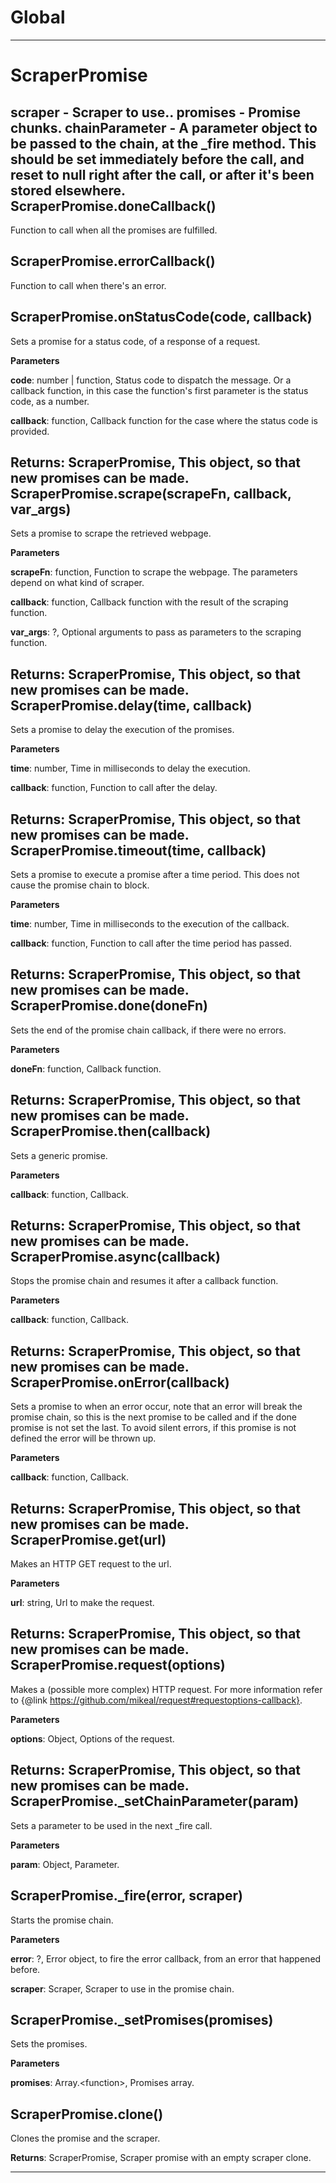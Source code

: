 Global
===





---

ScraperPromise
===


**scraper** - Scraper to use..
**promises** - Promise chunks.
**chainParameter** - A parameter object to be passed to the chain, at the _fire
  method. This should be set immediately before the call, and
  reset to null right after the call, or after it's been stored
  elsewhere.
ScraperPromise.doneCallback() 
-----------------------------
Function to call when all the promises are fulfilled.

ScraperPromise.errorCallback() 
-----------------------------
Function to call when there's an error.

ScraperPromise.onStatusCode(code, callback) 
-----------------------------
Sets a promise for a status code, of a response of a request.

**Parameters**

**code**: number | function, Status code to
  dispatch the message. Or a callback function, in this case
  the function's first parameter is the status code, as a
  number.

**callback**: function, Callback function for the case
  where the status code is provided.

**Returns**: ScraperPromise, This object, so that new promises can
  be made.
ScraperPromise.scrape(scrapeFn, callback, var_args) 
-----------------------------
Sets a promise to scrape the retrieved webpage.

**Parameters**

**scrapeFn**: function, Function to scrape the
  webpage. The parameters depend on what kind of scraper.

**callback**: function, Callback function with the
  result of the scraping function.

**var_args**: ?, Optional arguments to pass as
  parameters to the scraping function.

**Returns**: ScraperPromise, This object, so that new promises can
  be made.
ScraperPromise.delay(time, callback) 
-----------------------------
Sets a promise to delay the execution of the promises.

**Parameters**

**time**: number, Time in milliseconds to delay the
  execution.

**callback**: function, Function to call after the
  delay.

**Returns**: ScraperPromise, This object, so that new promises can
  be made.
ScraperPromise.timeout(time, callback) 
-----------------------------
Sets a promise to execute a promise after a time period. This
  does not cause the promise chain to block.

**Parameters**

**time**: number, Time in milliseconds to the execution of
  the callback.

**callback**: function, Function to call after the
  time period has passed.

**Returns**: ScraperPromise, This object, so that new promises can
  be made.
ScraperPromise.done(doneFn) 
-----------------------------
Sets the end of the promise chain callback, if there were no
  errors.

**Parameters**

**doneFn**: function, Callback function.

**Returns**: ScraperPromise, This object, so that new promises can
  be made.
ScraperPromise.then(callback) 
-----------------------------
Sets a generic promise.

**Parameters**

**callback**: function, Callback.

**Returns**: ScraperPromise, This object, so that new promises can
  be made.
ScraperPromise.async(callback) 
-----------------------------
Stops the promise chain and resumes it after a callback
  function.

**Parameters**

**callback**: function, Callback.

**Returns**: ScraperPromise, This object, so that new promises can
  be made.
ScraperPromise.onError(callback) 
-----------------------------
Sets a promise to when an error occur, note that an error will
  break the promise chain, so this is the next promise to be
  called and if the done promise is not set the last. To avoid
  silent errors, if this promise is not defined the error will
  be thrown up.

**Parameters**

**callback**: function, Callback.

**Returns**: ScraperPromise, This object, so that new promises can
  be made.
ScraperPromise.get(url) 
-----------------------------
Makes an HTTP GET request to the url.

**Parameters**

**url**: string, Url to make the request.

**Returns**: ScraperPromise, This object, so that new promises can
  be made.
ScraperPromise.request(options) 
-----------------------------
Makes a (possible more complex) HTTP request. For more
  information refer to {@link https://github.com/mikeal/request#requestoptions-callback}.

**Parameters**

**options**: Object, Options of the request.

**Returns**: ScraperPromise, This object, so that new promises can
  be made.
ScraperPromise._setChainParameter(param) 
-----------------------------
Sets a parameter to be used in the next _fire call.

**Parameters**

**param**: Object, Parameter.

ScraperPromise._fire(error, scraper) 
-----------------------------
Starts the promise chain.

**Parameters**

**error**: ?, Error object, to fire the error callback,
  from an error that happened before.

**scraper**: Scraper, Scraper to use in the promise chain.

ScraperPromise._setPromises(promises) 
-----------------------------
Sets the promises.

**Parameters**

**promises**: Array.&lt;function&gt;, Promises array.

ScraperPromise.clone() 
-----------------------------
Clones the promise and the scraper.

**Returns**: ScraperPromise, Scraper promise with an empty scraper
  clone.


---








